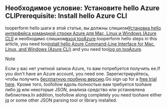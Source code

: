 ## <a name="prerequisite-install-hello-azure-cli"></a><span data-ttu-id="e603e-101">Необходимое условие: Установите hello Azure CLI</span><span class="sxs-lookup"><span data-stu-id="e603e-101">Prerequisite: Install hello Azure CLI</span></span>
<span data-ttu-id="e603e-102">tooperform hello шаги в этой статье, вы должны слишком[Установка hello интерфейса командной строки Azure для Mac, Linux и Windows (Azure CLI)](../articles/cli-install-nodejs.md) и необходимо слишком[вход tooAzure](../articles/xplat-cli-connect.md).</span><span class="sxs-lookup"><span data-stu-id="e603e-102">tooperform hello steps in this article, you need too[install hello Azure Command-Line Interface for Mac, Linux, and Windows (Azure CLI)](../articles/cli-install-nodejs.md) and you need too[log on tooAzure](../articles/xplat-cli-connect.md).</span></span> 

> [!NOTE]
> <span data-ttu-id="e603e-103">Если у вас нет учетной записи Azure, то вам потребуется получить ее.</span><span class="sxs-lookup"><span data-stu-id="e603e-103">If you don't have an Azure account, you need one.</span></span> <span data-ttu-id="e603e-104">Зарегистрируйтесь, чтобы получить [бесплатную пробную версию](../articles/active-directory/sign-up-organization.md).</span><span class="sxs-lookup"><span data-stu-id="e603e-104">Go sign up for a [free trial here](../articles/active-directory/sign-up-organization.md).</span></span> <span data-ttu-id="e603e-105">Кроме того, toofollow вдоль полностью вам требуется toohave либо [jq](https://stedolan.github.io/jq/) или некоторые JSON, анализа средство или установлена библиотека.</span><span class="sxs-lookup"><span data-stu-id="e603e-105">In addition, toofollow along completely you need toohave either [jq](https://stedolan.github.io/jq/) or some other JSON parsing tool or library installed.</span></span>
> 
> 

